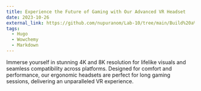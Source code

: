 ```yaml
---
title: Experience the Future of Gaming with Our Advanced VR Headset
date: 2023-10-26
external_link: https://github.com/nupuranom/Lab-10/tree/main/Build%20a%20Product%20Landing%20Page
tags:
  - Hugo
  - Wowchemy
  - Markdown
---
```


Immerse yourself in stunning 4K and 8K resolution for lifelike visuals and seamless compatibility across platforms. Designed for comfort and performance, our ergonomic headsets are perfect for long gaming sessions, delivering an unparalleled VR experience.

<!--more-->
